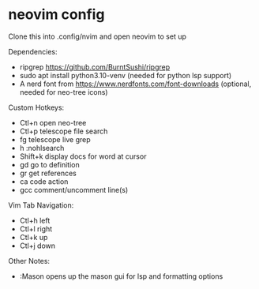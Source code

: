 # neovim config

Clone this into .config/nvim and open neovim to set up

Dependencies:
- ripgrep      https://github.com/BurntSushi/ripgrep
- sudo apt install python3.10-venv (needed for python lsp support)
- A nerd font from https://www.nerdfonts.com/font-downloads (optional, needed for neo-tree icons)

Custom Hotkeys:
- Ctl+n        open neo-tree
- Ctl+p        telescope file search
- <leader>fg   telescope live grep
- <leader>h    :nohlsearch
- Shift+k      display docs for word at cursor
- <leader>gd   go to definition
- <leader>gr   get references
- <leader>ca   code action
- gcc          comment/uncomment line(s)

Vim Tab Navigation:
- Ctl+h        left
- Ctl+l        right
- Ctl+k        up
- Ctl+j        down

Other Notes:
- :Mason opens up the mason gui for lsp and formatting options
